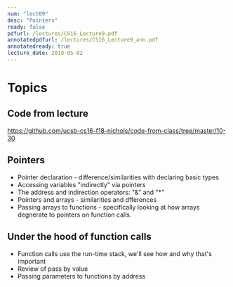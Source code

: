 ```yaml
---
num: "lect09"
desc: "Pointers"
ready: false
pdfurl: /lectures/CS16_Lecture9.pdf
annotatedpdfurl: /lectures/CS16_Lecture9_ann.pdf
annotatedready: true
lecture_date: 2019-05-02
---
```


# Topics

## Code from lecture
<https://github.com/ucsb-cs16-f18-nichols/code-from-class/tree/master/10-30>

## Pointers

* Pointer declaration - difference/similarities with declaring basic types
* Accessing variables "indirectly" via pointers
* The address and indirection operators: "&" and "*"
* Pointers and arrays - similarities and dfferences
* Passing arrays to functions - specifically looking at how arrays degnerate to pointers on function calls.


## Under the hood of function calls
* Function calls use the run-time stack, we'll see how and why that's important
* Review of pass by value
* Passing parameters to functions by address
